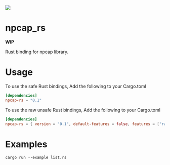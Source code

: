 ![](https://gitlab.subcom.tech/subcom/npcap-rs/badges/main/pipeline.svg)

# npcap_rs

__WIP__

Rust binding for npcap library. 

# Usage

To use the safe Rust bindings, Add the following to your Cargo.toml

```toml
[dependencies]
npcap-rs = "0.1"
```

To use the raw unsafe Rust bindings, Add the following to your Cargo.toml

```toml
[dependencies]
npcap-rs = { version = "0.1", default-features = false, features = ["raw"] }
```

# Examples

```
cargo run --example list.rs
```
